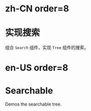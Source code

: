 # zh-CN order=8

# 实现搜索

组合 `Search` 组件，实现 `Tree` 组件的搜索。

# en-US order=8

# Searchable

Demos the searchable tree.
